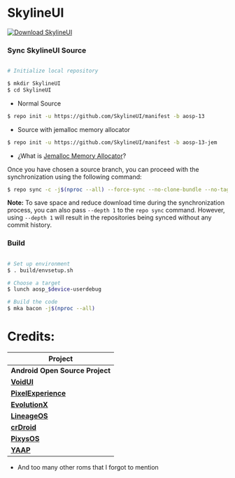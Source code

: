 # SkylineUI #

[![Download SkylineUI](https://img.shields.io/sourceforge/dt/skylineui.svg)](https://sourceforge.net/projects/skylineui/files/latest/download)

### Sync SkylineUI Source ###

```bash

# Initialize local repository

$ mkdir SkylineUI
$ cd SkylineUI
```

- Normal Source
```bash
$ repo init -u https://github.com/SkylineUI/manifest -b aosp-13
```
- Source with jemalloc memory allocator
```bash
$ repo init -u https://github.com/SkylineUI/manifest -b aosp-13-jem
```

* ¿What is [Jemalloc Memory Allocator](https://jemalloc.net/)?

Once you have chosen a source branch, you can proceed with the synchronization using the following command:
```bash
$ repo sync -c -j$(nproc --all) --force-sync --no-clone-bundle --no-tags
```
**Note:** To save space and reduce download time during the synchronization process, you can also pass `--depth 1` to the `repo sync` command. However, using `--depth 1` will result in the repositories being synced without any commit history.

### Build ###

```bash

# Set up environment
$ . build/envsetup.sh

# Choose a target
$ lunch aosp_$device-userdebug

# Build the code
$ mka bacon -j$(nproc --all)
```

# Credits:

| Project                           |
|-------------------------------|
| **Android Open Source Project**   |
| [**VoidUI**](https://github.com/VoidUI-Tiramisu) |
| [**PixelExperience**](https://github.com/PixelExperience) |
| [**EvolutionX**](https://github.com/Evolution-X) |
| [**LineageOS**](https://github.com/LineageOS) |
| [**crDroid**](https://github.com/crdroidandroid) |
| [**PixysOS**](https://github.com/PixysOS) |
| [**YAAP**](https://github.com/yaap) |

 * And too many other roms that I forgot to mention
